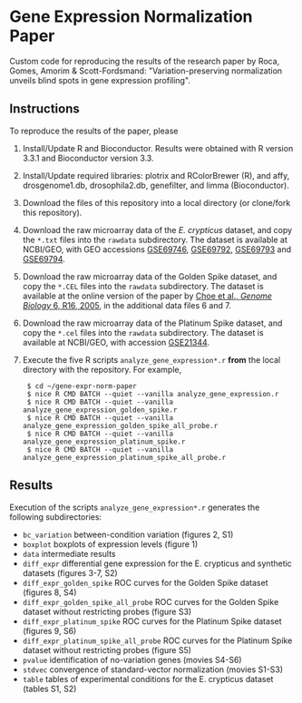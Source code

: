 # Gene Expression Normalization Paper

Custom code for reproducing the results of the research paper by 
Roca, Gomes, Amorim & Scott-Fordsmand: "Variation-preserving normalization 
unveils blind spots in gene expression profiling".


## Instructions

To reproduce the results of the paper, please

1. Install/Update R and Bioconductor. Results were obtained with R version 
3.3.1 and Bioconductor version 3.3.

2. Install/Update required libraries: plotrix and RColorBrewer (R), and affy, 
drosgenome1.db, drosophila2.db, genefilter, and limma (Bioconductor).

3. Download the files of this repository into a local directory (or clone/fork 
this repository).

4. Download the raw microarray data of the *E. crypticus* dataset, and copy the 
`*.txt` files into the `rawdata` subdirectory. The dataset is available at 
NCBI/GEO, with GEO accessions 
[GSE69746](http://www.ncbi.nlm.nih.gov/geo/query/acc.cgi?acc=GSE69746), 
[GSE69792](http://www.ncbi.nlm.nih.gov/geo/query/acc.cgi?acc=GSE69792), 
[GSE69793](http://www.ncbi.nlm.nih.gov/geo/query/acc.cgi?acc=GSE69793) and
[GSE69794](http://www.ncbi.nlm.nih.gov/geo/query/acc.cgi?acc=GSE69794).

5. Download the raw microarray data of the Golden Spike dataset, and copy the 
`*.CEL` files into the `rawdata` subdirectory. The dataset is available at the 
online version of the paper by 
[Choe et al., *Genome Biology* 6, R16, 2005](http://dx.doi.org/10.1186/gb-2005-6-2-r16), 
in the additional data files 6 and 7. 

6. Download the raw microarray data of the Platinum Spike dataset, and copy the 
`*.cel` files into the `rawdata` subdirectory. The dataset is available at 
NCBI/GEO, with accession 
[GSE21344](http://www.ncbi.nlm.nih.gov/geo/query/acc.cgi?acc=GSE21344).

7. Execute the five R scripts `analyze_gene_expression*.r` **from** the local 
directory with the repository. For example, 

        $ cd ~/gene-expr-norm-paper
        $ nice R CMD BATCH --quiet --vanilla analyze_gene_expression.r
        $ nice R CMD BATCH --quiet --vanilla analyze_gene_expression_golden_spike.r
        $ nice R CMD BATCH --quiet --vanilla analyze_gene_expression_golden_spike_all_probe.r
        $ nice R CMD BATCH --quiet --vanilla analyze_gene_expression_platinum_spike.r
        $ nice R CMD BATCH --quiet --vanilla analyze_gene_expression_platinum_spike_all_probe.r


## Results

Execution of the scripts `analyze_gene_expression*.r` generates the following 
subdirectories:

* `bc_variation` between-condition variation (figures 2, S1)
* `boxplot` boxplots of expression levels (figure 1)
* `data` intermediate results
* `diff_expr` differential gene expression for the E. crypticus and synthetic 
datasets (figures 3-7, S2)
* `diff_expr_golden_spike` ROC curves for the Golden Spike dataset (figures 8, 
S4)
* `diff_expr_golden_spike_all_probe` ROC curves for the Golden Spike dataset 
without restricting probes (figure S3)
* `diff_expr_platinum_spike` ROC curves for the Platinum Spike dataset (figures 
9, S6)
* `diff_expr_platinum_spike_all_probe` ROC curves for the Platinum Spike 
dataset without restricting probes (figure S5)
* `pvalue` identification of no-variation genes (movies S4-S6)
* `stdvec` convergence of standard-vector normalization (movies S1-S3)
* `table` tables of experimental conditions for the E. crypticus dataset 
(tables S1, S2)

